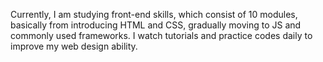 Currently, I am studying front-end skills, which consist of 10 modules, basically from introducing HTML and CSS, gradually moving to JS and commonly
used frameworks. I watch tutorials and practice codes daily to improve my web design ability. 
